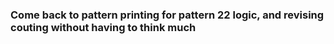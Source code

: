 ### Come back to pattern printing for pattern 22 logic, and revising couting without having to think much